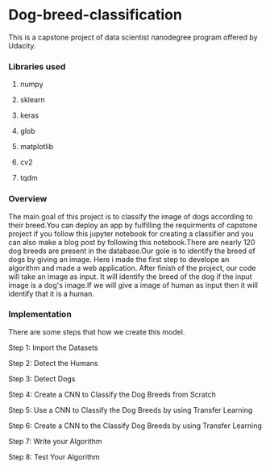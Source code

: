 # Dog-breed-classification

This is a capstone project of data scientist nanodegree program offered by Udacity.

### Libraries used

 1. numpy
 
 2. sklearn
 
 3. keras
 
 4. glob
 
 5. matplotlib
 
 6. cv2
 
 7. tqdm
 

### Overview

The main goal of this project is to classify the image of dogs according to their breed.You can deploy an app by fulfilling the requirments of capstone project if you follow this jupyter notebook for creating a classifier and you can also make a blog post by following this notebook.There are nearly 120 dog breeds are present in the database.Our gole is to identify the breed of dogs by giving an image.
Here i made the first step to develope an algorithm and made a web application. After finish of the project, our code will take an image as input. It will identify the breed of the dog if the input image is a dog's image.If we will give a image of human as input then it will identify that it is a human.


### Implementation

There are some steps that how we create this model.

Step 1: Import the Datasets

Step 2: Detect the Humans

Step 3: Detect Dogs

Step 4: Create a CNN to Classify the Dog Breeds from Scratch

Step 5: Use a CNN to Classify the Dog Breeds by using Transfer Learning

Step 6: Create a CNN to the Classify Dog Breeds by using Transfer Learning

Step 7: Write your Algorithm

Step 8: Test Your Algorithm
